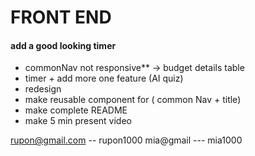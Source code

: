 # FRONT END 

#### add a good looking timer
- commonNav not responsive** -> budget details table 
- timer + add more one feature (AI quiz)
- redesign
- make reusable component for ( common Nav + title)
- make complete README
- make 5 min present video


rupon@gmail.com -- rupon1000
mia@gmail --- mia1000